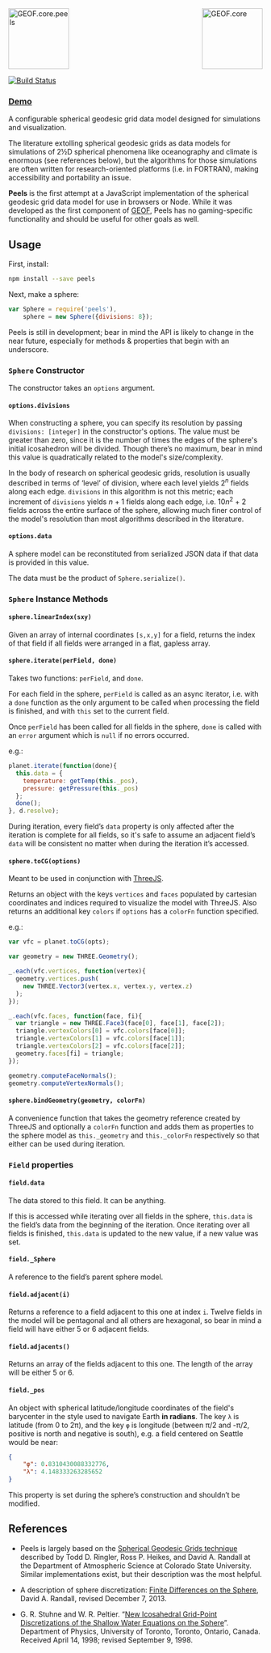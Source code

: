 <img src="https://rawgit.com/G-E-O-F/peels/master/docs/assets/geof-peels.svg" height="120" title="GEOF.core.peels"/>
<img src="https://rawgit.com/G-E-O-F/peels/master/docs/assets/geof8.min.svg" height="120" title="GEOF.core" align="right"/>

[![Build Status](https://travis-ci.org/G-E-O-F/peels.svg)](https://travis-ci.org/G-E-O-F/peels)

### [Demo](http://g-e-o-f.github.io/peels/)

A configurable spherical geodesic grid data model designed for simulations and visualization.

The literature extolling spherical geodesic grids as data models for simulations of 2½D spherical phenomena like oceanography and climate is enormous (see references below), but the algorithms for those simulations are often written for research-oriented platforms (i.e. in FORTRAN), making accessibility and portability an issue.

**Peels** is the first attempt at a JavaScript implementation of the spherical geodesic grid data model for use in browsers or Node. While it was developed as the first component of [GEOF](http://github.com/G-E-O-F), Peels has no gaming-specific functionality and should be useful for other goals as well.

## Usage

First, install:

```bash
npm install --save peels
```

Next, make a sphere:

```javascript
var Sphere = require('peels'),
    sphere = new Sphere({divisions: 8});
```

Peels is still in development; bear in mind the API is likely to change in the near future, especially for methods & properties that begin with an underscore.

### `Sphere` Constructor

The constructor takes an `options` argument.

#### `options.divisions`

When constructing a sphere, you can specify its resolution by passing `divisions: [integer]` in the constructor's options. The value must be greater than zero, since it is the number of times the edges of the sphere's initial icosahedron will be divided. Though there’s no maximum, bear in mind this value is quadratically related to the model's size/complexity.

In the body of research on spherical geodesic grids, resolution is usually described in terms of ‘level’ of division, where each level yields 2<sup><i>n</i></sup> fields along each edge. `divisions` in this algorithm is not this metric; each increment of `divisions` yields <i>n</i> + 1 fields along each edge, i.e. 10<i>n</i><sup>2</sup> + 2 fields across the entire surface of the sphere, allowing much finer control of the model's resolution than most algorithms described in the literature.

#### `options.data`

A sphere model can be reconstituted from serialized JSON data if that data is provided in this value.

The data must be the product of `Sphere.serialize()`.

### `Sphere` Instance Methods

#### `sphere.linearIndex(sxy)`

Given an array of internal coordinates `[s,x,y]` for a field, returns the index of that field if all fields were arranged in a flat, gapless array.

#### `sphere.iterate(perField, done)`

Takes two functions: `perField`, and `done`.

For each field in the sphere, `perField` is called as an async iterator, i.e. with a `done` function as the only argument to be called when processing the field is finished, and with `this` set to the current field.

Once `perField` has been called for all fields in the sphere, `done` is called with an `error` argument which is `null` if no errors occurred.

e.g.:

```javascript
planet.iterate(function(done){
  this.data = {
    temperature: getTemp(this._pos),
    pressure: getPressure(this._pos)
  };
  done();
}, d.resolve);
```

During iteration, every field’s `data` property is only affected after the iteration is complete for all fields, so it's safe to assume an adjacent field’s `data` will be consistent no matter when during the iteration it’s accessed.

#### `sphere.toCG(options)`

Meant to be used in conjunction with [ThreeJS](http://threejs.org/).

Returns an object with the keys `vertices` and `faces` populated by cartesian coordinates and indices required to visualize the model with ThreeJS. Also returns an additional key `colors` if `options` has a `colorFn` function specified.

e.g.:

```javascript
var vfc = planet.toCG(opts);

var geometry = new THREE.Geometry();

_.each(vfc.vertices, function(vertex){
  geometry.vertices.push(
    new THREE.Vector3(vertex.x, vertex.y, vertex.z)
  );
});

_.each(vfc.faces, function(face, fi){
  var triangle = new THREE.Face3(face[0], face[1], face[2]);
  triangle.vertexColors[0] = vfc.colors[face[0]];
  triangle.vertexColors[1] = vfc.colors[face[1]];
  triangle.vertexColors[2] = vfc.colors[face[2]];
  geometry.faces[fi] = triangle;
});

geometry.computeFaceNormals();
geometry.computeVertexNormals();
```

#### `sphere.bindGeometry(geometry, colorFn)`

A convenience function that takes the geometry reference created by ThreeJS and optionally a `colorFn` function and adds them as properties to the sphere model as `this._geometry` and `this._colorFn` respectively so that either can be used during iteration.

### `Field` properties

#### `field.data`

The data stored to this field. It can be anything.

If this is accessed while iterating over all fields in the sphere, `this.data` is the field’s data from the beginning of the iteration. Once iterating over all fields is finished, `this.data` is updated to the new value, if a new value was set.

#### `field._Sphere`

A reference to the field’s parent sphere model.

#### `field.adjacent(i)`

Returns a reference to a field adjacent to this one at index `i`. Twelve fields in the model will be pentagonal and all others are hexagonal, so bear in mind a field will have either 5 or 6 adjacent fields.

#### `field.adjacents()`

Returns an array of the fields adjacent to this one. The length of the array will be either 5 or 6.

#### `field._pos`

An object with spherical latitude/longitude coordinates of the field's barycenter in the style used to navigate Earth **in radians**. The key `λ` is latitude (from 0 to 2π), and the key `φ` is longitude (between π/2 and -π/2, positive is north and negative is south), e.g. a field centered on Seattle would be near:

```json
{
    "φ": 0.8310430088332776,
    "λ": 4.148333263285652
}
```

This property is set during the sphere’s construction and shouldn’t be modified.

## References

- Peels is largely based on the [Spherical Geodesic Grids technique](http://kiwi.atmos.colostate.edu/BUGS/geodesic/) described by Todd D. Ringler, Ross P. Heikes, and David A. Randall at the Department of Atmospheric Science at Colorado State University. Similar implementations exist, but their description was the most helpful.

- A description of sphere discretization: [Finite Differences on the Sphere](http://kiwi.atmos.colostate.edu/group/dave/at604pdf/Chapter_12.pdf), David A. Randall, revised December 7, 2013.

- G. R. Stuhne and W. R. Peltier. “[New Icosahedral Grid-Point Discretizations of the Shallow Water Equations on the Sphere](http://www.atmosp.physics.utoronto.ca/people/amit/refs/stuhne99.pdf)”. Department of Physics, University of Toronto, Toronto, Ontario, Canada. Received April 14, 1998; revised September 9, 1998.
